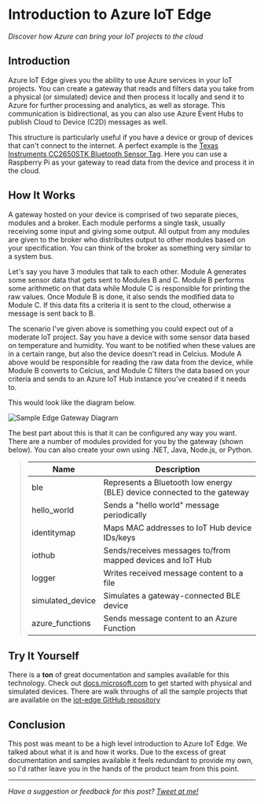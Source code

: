 # Introduction to Azure IoT Edge

*Discover how Azure can bring your IoT projects to the cloud*

## Introduction

Azure IoT Edge gives you the ability to use Azure services in your IoT projects. You can create a gateway that reads and filters data you take from a physical (or simulated) device and then process it locally and send it to Azure for further processing and analytics, as well as storage. This communication is bidirectional, as you can also use Azure Event Hubs to publish Cloud to Device (C2D) messages as well.

This structure is particularly useful if you have a device or group of devices that can't connect to the internet. A perfect example is the [Texas Instruments CC2650STK Bluetooth Sensor Tag](https://www.digikey.com/product-detail/en/CC2650STK/296-38831-ND/5130740?WT.mc_id=IQ_7595_G_pla5130740&wt.srch=1&wt.medium=cpc&WT.srch=1&gclid=Cj0KCQjwwqXMBRCDARIsAD-AQ2jLjIUyWO9rlieOmAmxOYK7Ne2y_HLVzkcz2DGfpCV70VCkILvsYVAaAgD0EALw_wcB). Here you can use a Raspberry Pi as your gateway to read data from the device and process it in the cloud.

## How It Works

A gateway hosted on your device is comprised of two separate pieces, modules and a broker. Each module performs a single task, usually receiving some input and giving some output. All output from any modules are given to the broker who distributes output to other modules based on your specification. You can think of the broker as something very similar to a system bus.

Let's say you have 3 modules that talk to each other. Module A generates some sensor data that gets sent to Modules B and C. Module B performs some arithmetic on that data while Module C is responsible for printing the raw values. Once Module B is done, it also sends the modified data to Module C. If this data fits a criteria it is sent to the cloud, otherwise a message is sent back to B.

The scenario I've given above is something you could expect out of a moderate IoT project. Say you have a device with some sensor data based on temperature and humidity. You want to be notified when these values are in a certain range, but also the device doesn't read in Celcius. Module A above would be responsible for reading the raw data from the device, while Module B converts to Celcius, and Module C filters the data based on your criteria and sends to an Azure IoT Hub instance you've created if it needs to.

This would look like the diagram below.

![Sample Edge Gateway Diagram](/uploads/5-gateway-diagram.PNG)

The best part about this is that it can be configured any way you want. There are a number of modules provided for you by the gateway (shown below). You can also create your own using .NET, Java, Node.js, or Python. 

>| Name             | Description                                                             |
>|------------------|-------------------------------------------------------------------------|
>| ble              | Represents a Bluetooth low energy (BLE) device connected to the gateway |
>| hello_world      | Sends a "hello world" message periodically                              |
>| identitymap      | Maps MAC addresses to IoT Hub device IDs/keys                           |
>| iothub           | Sends/receives messages to/from mapped devices and IoT Hub              |
>| logger           | Writes received message content to a file                               |
>| simulated_device | Simulates a gateway-connected BLE device                                | 
>| azure_functions  | Sends message content to an Azure Function                              | 

## Try It Yourself

There is a **ton** of great documentation and samples available for this technology. Check out [docs.microsoft.com](https://docs.microsoft.com/en-us/azure/iot-hub/iot-hub-iot-edge-overview) to get started with physical and simulated devices. There are walk throughs of all the sample projects that are available on the [iot-edge GitHub repository](https://github.com/azure/iot-edge)

## Conclusion

This post was meant to be a high level introduction to Azure IoT Edge. We talked about what it is and how it works. Due to the excess of great documentation and samples available it feels redundant to provide my own, so I'd rather leave you in the hands of the product team from this point. 

--- 

*Have a suggestion or feedback for this post? [Tweet at me!](https://twitter.com/ItsJamesIRL)*